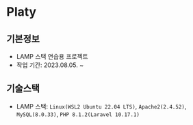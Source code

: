 # Platy

## 기본정보

- LAMP 스택 연습용 프로젝트
- 작업 기간: 2023.08.05. ~ 

## 기술스택

- LAMP 스택: `Linux(WSL2 Ubuntu 22.04 LTS)`, `Apache2(2.4.52)`, `MySQL(8.0.33)`, `PHP 8.1.2(Laravel 10.17.1)`
